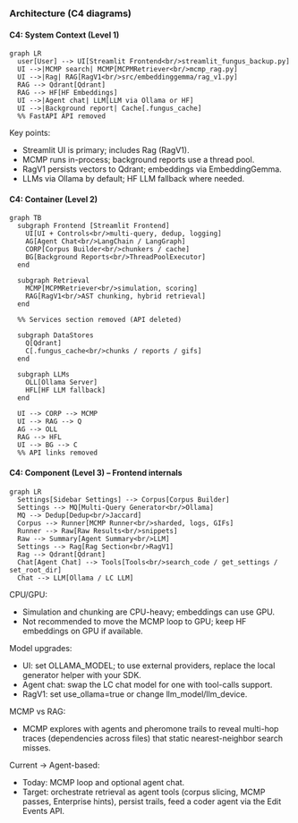 ### Architecture (C4 diagrams)

#### C4: System Context (Level 1)
```mermaid
graph LR
  user[User] --> UI[Streamlit Frontend<br/>streamlit_fungus_backup.py]
  UI -->|MCMP search| MCMP[MCPMRetriever<br/>mcmp_rag.py]
  UI -->|Rag| RAG[RagV1<br/>src/embeddinggemma/rag_v1.py]
  RAG --> Qdrant[Qdrant]
  RAG --> HF[HF Embeddings]
  UI -->|Agent chat| LLM[LLM via Ollama or HF]
  UI -->|Background report| Cache[.fungus_cache]
  %% FastAPI API removed
```

Key points:
- Streamlit UI is primary; includes Rag (RagV1).
- MCMP runs in-process; background reports use a thread pool.
- RagV1 persists vectors to Qdrant; embeddings via EmbeddingGemma.
- LLMs via Ollama by default; HF LLM fallback where needed.

#### C4: Container (Level 2)
```mermaid
graph TB
  subgraph Frontend [Streamlit Frontend]
    UI[UI + Controls<br/>multi-query, dedup, logging]
    AG[Agent Chat<br/>LangChain / LangGraph]
    CORP[Corpus Builder<br/>chunkers / cache]
    BG[Background Reports<br/>ThreadPoolExecutor]
  end

  subgraph Retrieval
    MCMP[MCPMRetriever<br/>simulation, scoring]
    RAG[RagV1<br/>AST chunking, hybrid retrieval]
  end

  %% Services section removed (API deleted)

  subgraph DataStores
    Q[Qdrant]
    C[.fungus_cache<br/>chunks / reports / gifs]
  end

  subgraph LLMs
    OLL[Ollama Server]
    HFL[HF LLM fallback]
  end

  UI --> CORP --> MCMP
  UI --> RAG --> Q
  AG --> OLL
  RAG --> HFL
  UI --> BG --> C
  %% API links removed
```

#### C4: Component (Level 3) – Frontend internals
```mermaid
graph LR
  Settings[Sidebar Settings] --> Corpus[Corpus Builder]
  Settings --> MQ[Multi-Query Generator<br/>Ollama]
  MQ --> Dedup[Dedup<br/>Jaccard]
  Corpus --> Runner[MCMP Runner<br/>sharded, logs, GIFs]
  Runner --> Raw[Raw Results<br/>snippets]
  Raw --> Summary[Agent Summary<br/>LLM]
  Settings --> Rag[Rag Section<br/>RagV1]
  Rag --> Qdrant[Qdrant]
  Chat[Agent Chat] --> Tools[Tools<br/>search_code / get_settings / set_root_dir]
  Chat --> LLM[Ollama / LC LLM]
```

CPU/GPU:
- Simulation and chunking are CPU-heavy; embeddings can use GPU.
- Not recommended to move the MCMP loop to GPU; keep HF embeddings on GPU if available.

Model upgrades:
- UI: set OLLAMA_MODEL; to use external providers, replace the local generator helper with your SDK.
- Agent chat: swap the LC chat model for one with tool-calls support.
- RagV1: set use_ollama=true or change llm_model/llm_device.

MCMP vs RAG:
- MCMP explores with agents and pheromone trails to reveal multi-hop traces (dependencies across files) that static nearest-neighbor search misses.

Current → Agent-based:
- Today: MCMP loop and optional agent chat.
- Target: orchestrate retrieval as agent tools (corpus slicing, MCMP passes, Enterprise hints), persist trails, feed a coder agent via the Edit Events API.
